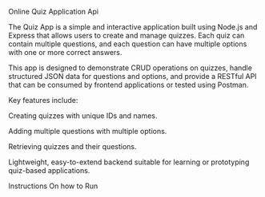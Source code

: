 Online Quiz Application Api

The Quiz App is a simple and interactive application built using Node.js and Express that allows users to create and manage quizzes. Each quiz can contain multiple questions, and each question can have multiple options with one or more correct answers.

This app is designed to demonstrate CRUD operations on quizzes, handle structured JSON data for questions and options, and provide a RESTful API that can be consumed by frontend applications or tested using Postman.

Key features include:

Creating quizzes with unique IDs and names.

Adding multiple questions with multiple options.

Retrieving quizzes and their questions.

Lightweight, easy-to-extend backend suitable for learning or prototyping quiz-based applications.

Instructions On how to Run
